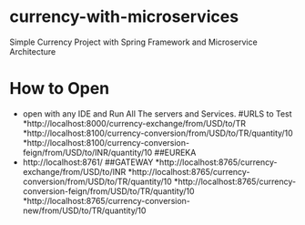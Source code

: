 # currency-with-microservices
Simple Currency Project with Spring Framework and Microservice Architecture
# How to Open
* open with any IDE and Run All The servers and Services.
#URLS to Test
*http://localhost:8000/currency-exchange/from/USD/to/TR
*http://localhost:8100/currency-conversion/from/USD/to/TR/quantity/10
*http://localhost:8100/currency-conversion-feign/from/USD/to/INR/quantity/10
##EUREKA
* http://localhost:8761/
##GATEWAY
*http://localhost:8765/currency-exchange/from/USD/to/INR
*http://localhost:8765/currency-conversion/from/USD/to/TR/quantity/10
*http://localhost:8765/currency-conversion-feign/from/USD/to/TR/quantity/10
*http://localhost:8765/currency-conversion-new/from/USD/to/TR/quantity/10
